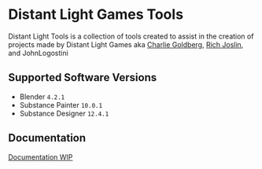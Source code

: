 Distant Light Games Tools
=============
Distant Light Tools is a collection of tools created to assist in the creation of projects made by Distant Light Games aka [Charlie Goldberg](https://twitter.com/LevelCapGaming), [Rich Joslin](https://twitter.com/richjoslin), and JohnLogostini

Supported Software Versions
--------
- Blender ``4.2.1``
- Substance Painter ``10.0.1``
- Substance Designer ``12.4.1``

Documentation
--------
[Documentation WIP](https://github.com/distantlightgames/DLG-Tools/blob/main/.docs/en/docs.md)
